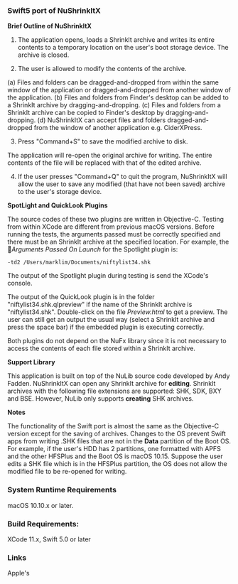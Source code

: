 ### Swift5 port of NuShrinkItX

**Brief Outline of NuShrinkItX**

1) The application opens,  loads a ShrinkIt archive and writes its entire contents to a temporary location on the user's boot storage device. The archive is closed.

2) The user is allowed to modify the contents of the archive.

(a) Files and folders can be dragged-and-dropped from within the same window of the application or dragged-and-dropped from another window of the application. 
(b) Files and folders from Finder's desktop can be added to a ShrinkIt archive by dragging-and-dropping.
(c) Files and folders from a ShrinkIt archive can be copied to Finder's desktop by dragging-and-dropping. 
(d) NuShrinkItX can accept files and folders dragged-and-dropped from the window of another application e.g. CiderXPress.

3) Press "Command+S" to save the modified archive to disk. 

The application will re-open the original archive for writing. The entire contents of the file will be replaced with that of the edited archive.

4) If the user presses "Command+Q" to quit the program, NuShrinkItX will allow the user to save any modified (that have not been saved) archive to the user's storage device.


**SpotLight and QuickLook Plugins**

The source codes of these two plugins are written in Objective-C. Testing from within XCode are different from previous macOS versions. Before running the tests, the arguments passed must be correctly specified and there must be an ShrinkIt archive at the specified location. For example, the *Arguments Passed On Launch* for the Spotlight plugin is:

    -td2 /Users/marklim/Documents/niftylist34.shk

The output of the Spotlight plugin during testing is send the XCode's console.

The output of the QuickLook plugin is in the folder "niftylist34.shk.qlpreview" if the name of the ShrinkIt archive is "niftylist34.shk". Double-click on the file *Preview.html* to get a preview. The user can still get an output the usual way (select a ShrinkIt archive and press the space bar) if the embedded plugin is executing correctly.

Both plugins do not depend on the NuFx library since it is not necessary to access the contents of each file stored within a ShrinkIt archive.


**Support Library**

This application is built on top of the NuLib source code developed by Andy Fadden. NuShrinkItX can open any ShrinkIt archive for **editing**. ShrinkIt archives with the following file extensions are supported: SHK, SDK, BXY and BSE. However, NuLib only supports **creating** SHK archives.


**Notes**

The functionality of the Swift port is almost the same as the Objective-C version except for the saving of archives. Changes to the OS prevent Swift apps from writing .SHK files that are not in the **Data** partition of the Boot OS. For example, if the user's HDD has 2 partitions, one formatted with APFS and the other HFSPlus and the Boot OS is macOS 10.15. Suppose the user edits a SHK file which is in the HFSPlus partition, the OS does not allow the modified file to be re-opened for writing.



### System Runtime Requirements

macOS 10.10.x or later.

### Build Requirements:

XCode 11.x, Swift 5.0 or later


### Links

Apple's 

